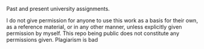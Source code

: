 Past and present university assignments.

I do not give permission for anyone to use this work as a basis for their own, as a reference material, or in any other manner, unless explicitly given permission by myself. This repo being public does not constitute any permissions given. Plagiarism is bad
